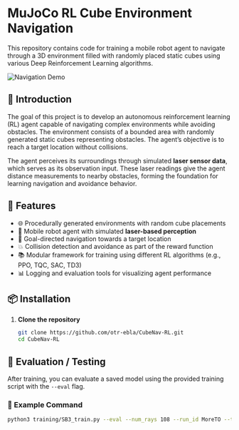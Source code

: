 # MuJoCo RL Cube Environment Navigation

This repository contains code for training a mobile robot agent to navigate through a  3D environment filled with randomly placed static cubes using various Deep Reinforcement Learning algorithms.

![Navigation Demo](assets/demo.gif)

## 🧠 Introduction

The goal of this project is to develop an autonomous reinforcement learning (RL) agent capable of navigating complex environments while avoiding obstacles. The environment consists of a bounded area with randomly generated static cubes representing obstacles. The agent’s objective is to reach a target location without collisions.

The agent perceives its surroundings through simulated **laser sensor data**, which serves as its observation input. These laser readings give the agent distance measurements to nearby obstacles, forming the foundation for learning navigation and avoidance behavior.

## 🚀 Features

- 🌐 Procedurally generated environments with random cube placements
- 🤖 Mobile robot agent with simulated **laser-based perception**
- 🏁 Goal-directed navigation towards a target location
- 💥 Collision detection and avoidance as part of the reward function
- 📚 Modular framework for training using different RL algorithms (e.g., PPO, TQC, SAC, TD3)
- 📊 Logging and evaluation tools for visualizing agent performance

## 📦 Installation

1. **Clone the repository**
   ```bash
   git clone https://github.com/otr-ebla/CubeNav-RL.git
   cd CubeNav-RL

## 🧪 Evaluation / Testing

After training, you can evaluate a saved model using the provided training script with the `--eval` flag.

### 🔧 Example Command

```bash
python3 training/SB3_train.py --eval --num_rays 108 --run_id MoreTO --trainer TQC
